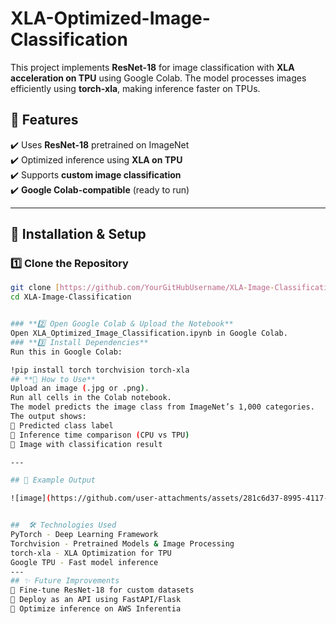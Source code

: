 # XLA-Optimized-Image-Classification

This project implements **ResNet-18** for image classification with **XLA acceleration on TPU** using Google Colab. The model processes images efficiently using **torch-xla**, making inference faster on TPUs.

## 📌 Features  
✔️ Uses **ResNet-18** pretrained on ImageNet  
✔️ Optimized inference using **XLA on TPU**  
✔️ Supports **custom image classification**  
✔️ **Google Colab-compatible** (ready to run)  

---

## 🔧 Installation & Setup  
### **1️⃣ Clone the Repository**  
```bash
git clone [https://github.com/YourGitHubUsername/XLA-Image-Classification.git](https://github.com/saissd/XLA-Optimized-Image-Classification.git)
cd XLA-Image-Classification


### **2️⃣ Open Google Colab & Upload the Notebook**
Open XLA_Optimized_Image_Classification.ipynb in Google Colab.
### **3️⃣ Install Dependencies**
Run this in Google Colab:

!pip install torch torchvision torch-xla
## **🚀 How to Use**
Upload an image (.jpg or .png).
Run all cells in the Colab notebook.
The model predicts the image class from ImageNet’s 1,000 categories.
The output shows:
🔹 Predicted class label
🔹 Inference time comparison (CPU vs TPU)
🔹 Image with classification result

---

## 📸 Example Output

![image](https://github.com/user-attachments/assets/281c6d37-8995-4117-993d-cfb1febafb90)


##  🛠 Technologies Used
PyTorch - Deep Learning Framework
Torchvision - Pretrained Models & Image Processing
torch-xla - XLA Optimization for TPU
Google TPU - Fast model inference
---
## ✨ Future Improvements
🔹 Fine-tune ResNet-18 for custom datasets
🔹 Deploy as an API using FastAPI/Flask
🔹 Optimize inference on AWS Inferentia
